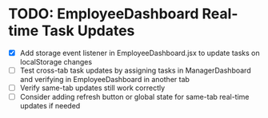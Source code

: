 # TODO: EmployeeDashboard Real-time Task Updates

- [x] Add storage event listener in EmployeeDashboard.jsx to update tasks on localStorage changes
- [ ] Test cross-tab task updates by assigning tasks in ManagerDashboard and verifying in EmployeeDashboard in another tab
- [ ] Verify same-tab updates still work correctly
- [ ] Consider adding refresh button or global state for same-tab real-time updates if needed
